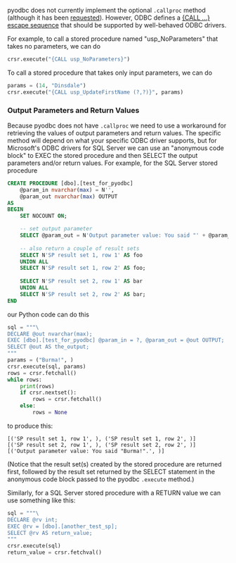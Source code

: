 pyodbc does not currently implement the optional `.callproc` method (although it has been [requested](https://github.com/mkleehammer/pyodbc/issues/184)). However, ODBC defines a [{CALL ...} escape sequence](https://msdn.microsoft.com/en-us/library/ms403294.aspx) that should be supported by well-behaved ODBC drivers.

For example, to call a stored procedure named "usp_NoParameters" that takes no parameters, we can do

```python
crsr.execute("{CALL usp_NoParameters}")
```

To call a stored procedure that takes only input parameters, we can do

```python
params = (14, "Dinsdale")
crsr.execute("{CALL usp_UpdateFirstName (?,?)}", params)
```

### Output Parameters and Return Values

Because pyodbc does not have `.callproc` we need to use a workaround for retrieving the values of output parameters and return values. The specific method will depend on what your specific ODBC driver supports, but for Microsoft's ODBC drivers for SQL Server we can use an "anonymous code block" to EXEC the stored procedure and then SELECT the output parameters and/or return values. For example, for the SQL Server stored procedure

```sql
CREATE PROCEDURE [dbo].[test_for_pyodbc] 
    @param_in nvarchar(max) = N'', 
    @param_out nvarchar(max) OUTPUT
AS
BEGIN
    SET NOCOUNT ON;

    -- set output parameter
    SELECT @param_out = N'Output parameter value: You said "' + @param_in + N'".';
    
    -- also return a couple of result sets
    SELECT N'SP result set 1, row 1' AS foo
    UNION ALL
    SELECT N'SP result set 1, row 2' AS foo;
    
    SELECT N'SP result set 2, row 1' AS bar
    UNION ALL
    SELECT N'SP result set 2, row 2' AS bar;
END
```

our Python code can do this

```python
sql = """\
DECLARE @out nvarchar(max);
EXEC [dbo].[test_for_pyodbc] @param_in = ?, @param_out = @out OUTPUT;
SELECT @out AS the_output;
"""
params = ("Burma!", )
crsr.execute(sql, params)
rows = crsr.fetchall()
while rows:
    print(rows)
    if crsr.nextset():
        rows = crsr.fetchall()
    else:
        rows = None
```

to produce this:

```none
[('SP result set 1, row 1', ), ('SP result set 1, row 2', )]
[('SP result set 2, row 1', ), ('SP result set 2, row 2', )]
[('Output parameter value: You said "Burma!".', )]
```

(Notice that the result set(s) created by the stored procedure are returned first, followed by the result set returned by the SELECT statement in the anonymous code block passed to the pyodbc `.execute` method.)

Similarly, for a SQL Server stored procedure with a RETURN value we can use something like this:

```python
sql = """\
DECLARE @rv int;
EXEC @rv = [dbo].[another_test_sp];
SELECT @rv AS return_value;
"""
crsr.execute(sql)
return_value = crsr.fetchval()
